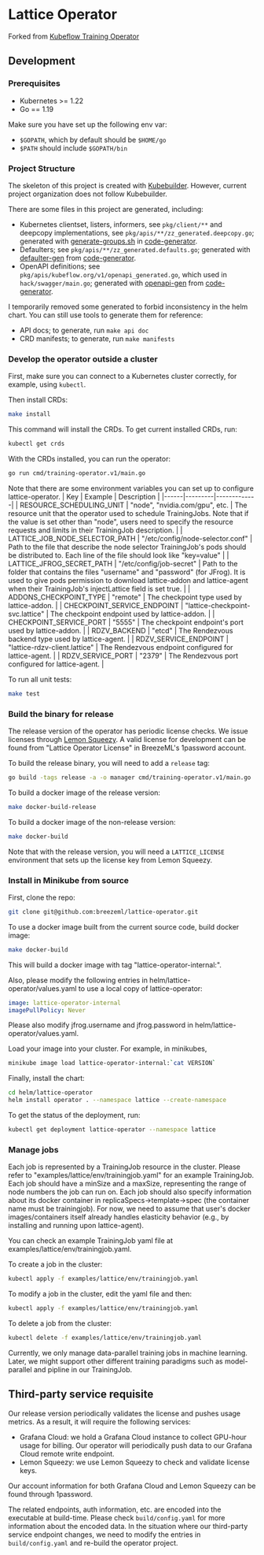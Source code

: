 # Lattice Operator

Forked from [Kubeflow Training Operator](https://github.com/kubeflow/training-operator)

## Development

### Prerequisites

- Kubernetes >= 1.22
- Go == 1.19

Make sure you have set up the following env var:

- `$GOPATH`, which by default should be `$HOME/go`
- `$PATH` should include `$GOPATH/bin`

### Project Structure

The skeleton of this project is created with [Kubebuilder](https://github.com/kubernetes-sigs/kubebuilder). However, current project organization does not follow Kubebuilder.

There are some files in this project are generated, including:

- Kubernetes clientset, listers, informers, see `pkg/client/**` and deepcopy implementations, see `pkg/apis/**/zz_generated.deepcopy.go`; generated with [generate-groups.sh](https://github.com/kubernetes/code-generator/blob/master/generate-groups.sh) in [code-generator](https://github.com/kubernetes/code-generator).
- Defaulters; see `pkg/apis/**/zz_generated.defaults.go`; generated with [defaulter-gen](https://github.com/kubernetes/code-generator/tree/master/cmd/defaulter-gen) from [code-generator](https://github.com/kubernetes/code-generator).
- OpenAPI definitions; see `pkg/apis/kubeflow.org/v1/openapi_generated.go`, which used in `hack/swagger/main.go`; generated with [openapi-gen](https://github.com/kubernetes/code-generator/tree/master/cmd/openapi-gen) from [code-generator](https://github.com/kubernetes/code-generator).

I temporarily removed some generated to forbid inconsistency in the helm chart. You can still use tools to generate them for reference:

- API docs; to generate, run `make api doc`
- CRD manifests; to generate, run `make manifests`

### Develop the operator outside a cluster

First, make sure you can connect to a Kubernetes cluster correctly, for example, using `kubectl`.

Then install CRDs:

```sh
make install
```

This command will install the CRDs. To get current installed CRDs, run:

```sh
kubectl get crds
```

With the CRDs installed, you can run the operator:

```sh
go run cmd/training-operator.v1/main.go
```

Note that there are some environment variables you can set up to configure lattice-operator.
| Key  | Example | Description |
|------|---------|-------------|
| RESOURCE_SCHEDULING_UNIT | "node", "nvidia.com/gpu", etc. | The resource unit that the operator used to schedule TrainingJobs. Note that if the value is set other than "node", users need to specify the resource requests and limits in their TrainingJob description. |
| LATTICE_JOB_NODE_SELECTOR_PATH | "/etc/config/node-selector.conf" | Path to the file that describe the node selector TrainingJob's pods should be distributed to. Each line of the file should look like "key=value" |
| LATTICE_JFROG_SECRET_PATH | "/etc/config/job-secret" | Path to the folder that contains the files "username" and "password" (for JFrog). It is used to give pods permission to download lattice-addon and lattice-agent when their TrainingJob's injectLattice field is set true. |
| ADDONS_CHECKPOINT_TYPE | "remote" | The checkpoint type used by lattice-addon. |
| CHECKPOINT_SERVICE_ENDPOINT | "lattice-checkpoint-svc.lattice" | The checkpoint endpoint used by lattice-addon. |
| CHECKPOINT_SERVICE_PORT | "5555" | The checkpoint endpoint's port used by lattice-addon. |
| RDZV_BACKEND | "etcd" | The Rendezvous backend type used by lattice-agent. |
| RDZV_SERVICE_ENDPOINT | "lattice-rdzv-client.lattice" | The Rendezvous endpoint configured for lattice-agent. |
| RDZV_SERVICE_PORT | "2379" | The Rendezvous port configured for lattice-agent. |

To run all unit tests:
```sh
make test
```


### Build the binary for release
The release version of the operator has periodic license checks. We issue licenses through [Lemon Squeezy](https://www.lemonsqueezy.com/). A valid license 
for development can be found from "Lattice Operator License" in BreezeML's 1password account.

To build the release binary, you will need to add a `release` tag:
```sh
go build -tags release -a -o manager cmd/training-operator.v1/main.go
```

To build a docker image of the release version:
```sh
make docker-build-release
```

To build a docker image of the non-release version:
```sh
make docker-build
```

Note that with the release version, you will need a `LATTICE_LICENSE` environment that sets up the license key from Lemon Squeezy.

### Install in Minikube from source
First, clone the repo:

```sh
git clone git@github.com:breezeml/lattice-operator.git
```

To use a docker image built from the current source code, build docker image:
```sh
make docker-build
```

This will build a docker image with tag "lattice-operator-internal:<VERSION>".

Also, please modify the following entries in helm/lattice-operator/values.yaml 
to use a local copy of lattice-operator:
```yaml
image: lattice-operator-internal
imagePullPolicy: Never
```

Please also modify jfrog.username and jfrog.password in helm/lattice-operator/values.yaml.

Load your image into your cluster. For example, in minikubes,
```sh
minikube image load lattice-operator-internal:`cat VERSION`
```

Finally, install the chart:

```sh
cd helm/lattice-operator
helm install operator . --namespace lattice --create-namespace
```

To get the status of the deployment, run:

```sh
kubectl get deployment lattice-operator --namespace lattice
```

### Manage jobs
Each job is represented by a TrainingJob resource in the cluster. 
Please refer to "examples/lattice/env/trainingjob.yaml" for an example TrainingJob. Each job should have a 
minSize and a maxSize, representing the range of node numbers the job can run on. Each job should also specify 
information about its docker container in replicaSpecs->template->spec (the container name must be trainingjob). 
For now, we need to assume that user's docker images/containers itself already handles elasticity behavior (e.g., by 
installing and running upon lattice-agent).

You can check an example TrainingJob yaml file at examples/lattice/env/trainingjob.yaml.

To create a job in the cluster:
```sh
kubectl apply -f examples/lattice/env/trainingjob.yaml
```

To modify a job in the cluster, edit the yaml file and then:
```sh
kubectl apply -f examples/lattice/env/trainingjob.yaml
```

To delete a job from the cluster:
```sh
kubectl delete -f examples/lattice/env/trainingjob.yaml
```

Currently, we only manage data-parallel training jobs in machine learning. Later, we might support other different 
training paradigms such as model-parallel and pipline in our TrainingJob.

## Third-party service requisite
Our release version periodically validates the license and pushes usage metrics. As a result, it will require the following services:
 - Grafana Cloud: we hold a Grafana Cloud instance to collect GPU-hour usage for billing. Our operator will periodically push data to our Grafana Cloud remote write endpoint.
 - Lemon Squeezy: we use Lemon Squeezy to check and validate license keys.

Our account information for both Grafana Cloud and Lemon Squeezy can be found through 1password.

The related endpoints, auth information, etc. are encoded into the executable at build-time. Please check `build/config.yaml` for more information about the encoded data. In the situation 
where our third-party service endpoint changes, we need to modify the entries in `build/config.yaml` and re-build the operator project.
